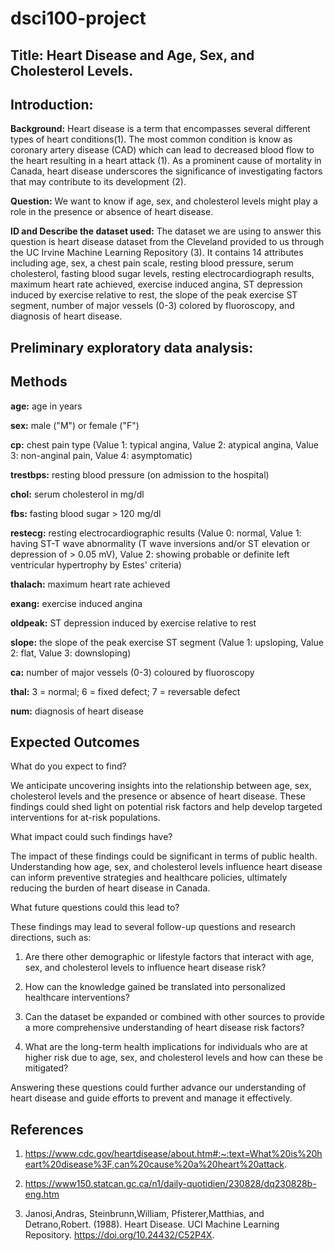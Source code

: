 # dsci100-project

## Title: Heart Disease and Age, Sex, and Cholesterol Levels.

## Introduction:

**Background:** Heart disease is a term that encompasses several different types of heart conditions(1). The most common condition is know as coronary artery disease (CAD) which can lead to decreased blood flow to the heart resulting in a heart attack (1). As a prominent cause of mortality in Canada, heart disease underscores the significance of investigating factors that may contribute to its development (2).

**Question:** We want to know if age, sex, and cholesterol levels might play a role in the presence or absence of heart disease. 

**ID and Describe the dataset used:** The dataset we are using to answer this question is heart disease dataset from the Cleveland provided to us through the UC Irvine Machine Learning Repository (3). It contains 14 attributes including age, sex, a chest pain scale, resting blood pressure, serum cholesterol, fasting blood sugar levels, resting electrocardiograph results, maximum heart rate achieved, exercise induced angina, ST depression induced by exercise relative to rest, the slope of the peak exercise ST segment, number of major vessels (0-3) colored by fluoroscopy, and diagnosis of heart disease.



## Preliminary exploratory data analysis:


## Methods

**age:** age in years

**sex:** male ("M") or female ("F")

**cp:** chest pain type (Value 1: typical angina, Value 2: atypical angina, Value 3: non-anginal pain, Value 4: asymptomatic)

**trestbps:** resting blood pressure (on admission to the hospital)

**chol:** serum cholesterol in mg/dl

**fbs:** fasting blood sugar > 120 mg/dl

**restecg:** resting electrocardiographic results (Value 0: normal, Value 1: having ST-T wave abnormality (T wave inversions and/or ST elevation or depression of > 0.05 mV), Value 2: showing probable or definite left ventricular hypertrophy by Estes' criteria)

**thalach:** maximum heart rate achieved

**exang:** exercise induced angina

**oldpeak:** ST depression induced by exercise relative to rest

**slope:** the slope of the peak exercise ST segment (Value 1: upsloping, Value 2: flat, Value 3: downsloping)

**ca:** number of major vessels (0-3) coloured by fluoroscopy

**thal:** 3 = normal; 6 = fixed defect; 7 = reversable defect

**num:** diagnosis of heart disease


## Expected Outcomes

What do you expect to find?

We anticipate uncovering insights into the relationship between age, sex, cholesterol levels and the presence or absence of heart disease. These findings could shed light on potential risk factors and help develop targeted interventions for at-risk populations.

What impact could such findings have?

The impact of these findings could be significant in terms of public health. Understanding how age, sex, and cholesterol levels influence heart disease can inform preventive strategies and healthcare policies, ultimately reducing the burden of heart disease in Canada.

What future questions could this lead to?

These findings may lead to several follow-up questions and research directions, such as:

1. Are there other demographic or lifestyle factors that interact with age, sex, and cholesterol levels to influence heart disease risk?

2. How can the knowledge gained be translated into personalized healthcare interventions?

3. Can the dataset be expanded or combined with other sources to provide a more comprehensive understanding of heart disease risk factors?

4. What are the long-term health implications for individuals who are at higher risk due to age, sex, and cholesterol levels and how can these be mitigated?

Answering these questions could further advance our understanding of heart disease and guide efforts to prevent and manage it effectively.


## References

1. https://www.cdc.gov/heartdisease/about.htm#:~:text=What%20is%20heart%20disease%3F,can%20cause%20a%20heart%20attack.

2. https://www150.statcan.gc.ca/n1/daily-quotidien/230828/dq230828b-eng.htm

3. Janosi,Andras, Steinbrunn,William, Pfisterer,Matthias, and Detrano,Robert. (1988). Heart Disease. UCI Machine Learning Repository. https://doi.org/10.24432/C52P4X.
